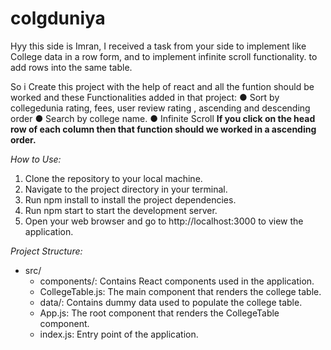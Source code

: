 # colgduniya

Hyy this side is Imran, I received a task from your side to implement like College data in a row form, and to implement infinite scroll functionality. to add rows into the same table.

So i Create this project with the help of react and all the funtion should be worked and these Functionalities added in that project:
● Sort by collegedunia rating, fees, user review rating , ascending and descending order
● Search by college name.
● Infinite Scroll
**If you click on the head row of each column then that function should we worked in a ascending order.**

*How to Use:*
1. Clone the repository to your local machine.
2. Navigate to the project directory in your terminal.
3. Run npm install to install the project dependencies.
4. Run npm start to start the development server.
5. Open your web browser and go to http://localhost:3000 to view the application.

*Project Structure:*
- src/
  - components/: Contains React components used in the application.
  - CollegeTable.js: The main component that renders the college table.
  - data/: Contains dummy data used to populate the college table.
  - App.js: The root component that renders the CollegeTable component.
  - index.js: Entry point of the application.
